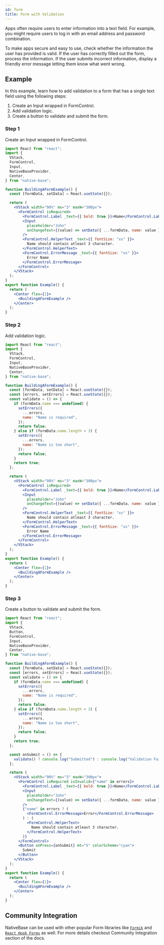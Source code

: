 ```yaml
---
id: form
title: Form with Validation
---
```


Apps often require users to enter information into a text field. For example, you might require users to log in with an email address and password combination.

To make apps secure and easy to use, check whether the information the user has provided is valid. If the user has correctly filled out the form, process the information. If the user submits incorrect information, display a friendly error message letting them know what went wrong.

## Example

In this example, learn how to add validation to a form that has a single text field using the following steps:

1. Create an Input wrapped in FormControl.
2. Add validation logic.
3. Create a button to validate and submit the form.

### Step 1

Create an Input wrapped in FormControl.

```jsx isLive=true
import React from "react";
import {
  VStack,
  FormControl,
  Input,
  NativeBaseProvider,
  Center,
} from "native-base";

function BuildingAFormExample() {
  const [formData, setData] = React.useState({});

  return (
    <VStack width="90%" mx="3" maxW="300px">
      <FormControl isRequired>
        <FormControl.Label _text={{ bold: true }}>Name</FormControl.Label>
        <Input
          placeholder="John"
          onChangeText={(value) => setData({ ...formData, name: value })}
        />
        <FormControl.HelperText _text={{ fontSize: "xs" }}>
          Name should contain atleast 3 character.
        </FormControl.HelperText>
        <FormControl.ErrorMessage _text={{ fontSize: "xs" }}>
          Error Name
        </FormControl.ErrorMessage>
      </FormControl>
    </VStack>
  );
}
export function Example() {
  return (
    <Center flex={1}>
      <BuildingAFormExample />
    </Center>
  );
}
```

### Step 2

Add validation logic.

```jsx isLive=true
import React from "react";
import {
  VStack,
  FormControl,
  Input,
  NativeBaseProvider,
  Center,
} from "native-base";

function BuildingAFormExample() {
  const [formData, setData] = React.useState({});
  const [errors, setErrors] = React.useState({});
  const validate = () => {
    if (formData.name === undefined) {
      setErrors({
        ...errors,
        name: "Name is required",
      });
      return false;
    } else if (formData.name.length < 3) {
      setErrors({
        ...errors,
        name: "Name is too short",
      });
      return false;
    }
    return true;
  };

  return (
    <VStack width="90%" mx="3" maxW="300px">
      <FormControl isRequired>
        <FormControl.Label _text={{ bold: true }}>Name</FormControl.Label>
        <Input
          placeholder="John"
          onChangeText={(value) => setData({ ...formData, name: value })}
        />
        <FormControl.HelperText _text={{ fontSize: "xs" }}>
          Name should contain atleast 3 character.
        </FormControl.HelperText>
        <FormControl.ErrorMessage _text={{ fontSize: "xs" }}>
          Error Name
        </FormControl.ErrorMessage>
      </FormControl>
    </VStack>
  );
}
export function Example() {
  return (
    <Center flex={1}>
      <BuildingAFormExample />
    </Center>
  );
}
```

### Step 3

Create a button to validate and submit the form.

```jsx isLive=true
import React from "react";
import {
  VStack,
  Button,
  FormControl,
  Input,
  NativeBaseProvider,
  Center,
} from "native-base";

function BuildingAFormExample() {
  const [formData, setData] = React.useState({});
  const [errors, setErrors] = React.useState({});
  const validate = () => {
    if (formData.name === undefined) {
      setErrors({
        ...errors,
        name: "Name is required",
      });
      return false;
    } else if (formData.name.length < 3) {
      setErrors({
        ...errors,
        name: "Name is too short",
      });
      return false;
    }
    return true;
  };

  const onSubmit = () => {
    validate() ? console.log("Submitted") : console.log("Validation Failed");
  };

  return (
    <VStack width="90%" mx="3" maxW="300px">
      <FormControl isRequired isInvalid={"name" in errors}>
        <FormControl.Label _text={{ bold: true }}>Name</FormControl.Label>
        <Input
          placeholder="John"
          onChangeText={(value) => setData({ ...formData, name: value })}
        />
        {"name" in errors ? (
          <FormControl.ErrorMessage>Error</FormControl.ErrorMessage>
        ) : (
          <FormControl.HelperText>
            Name should contain atleast 3 character.
          </FormControl.HelperText>
        )}
      </FormControl>
      <Button onPress={onSubmit} mt="5" colorScheme="cyan">
        Submit
      </Button>
    </VStack>
  );
}
export function Example() {
  return (
    <Center flex={1}>
      <BuildingAFormExample />
    </Center>
  );
}
```

## Community Integration

NativeBase can be used with other popular Form libraries like [`Formik`](nativebase-formik-ui.md) and [`React Hook Forms`](reactHooksForms.md) as well. For more details checkout Community Integration section of the docs.
